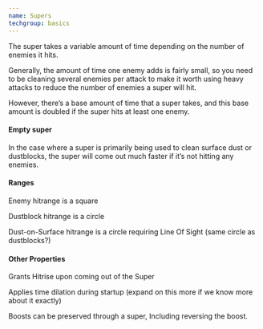 ```yaml
---
name: Supers
techgroup: basics
---
```


The super takes a variable amount of time depending on the number of enemies it hits.

Generally, the amount of time one enemy adds is fairly small, so you need to be cleaning several enemies per attack to make it worth using heavy attacks to reduce the number of enemies a super will hit.

However, there’s a base amount of time that a super takes, and this base amount is doubled if the super hits at least one enemy.

#### Empty super

In the case where a super is primarily being used to clean surface dust or dustblocks, the super will come out much faster if it’s not hitting any enemies.

#### Ranges

Enemy hitrange is a square

Dustblock hitrange is a circle

Dust-on-Surface hitrange is a circle requiring Line Of Sight (same circle as dustblocks?)

#### Other Properties

Grants Hitrise upon coming out of the Super

Applies time dilation during startup (expand on this more if we know more about it exactly)

Boosts can be preserved through a super, Including reversing the boost.


